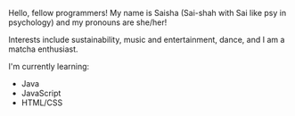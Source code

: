 Hello, fellow programmers! My name is Saisha (Sai-shah with Sai like psy in psychology) and my pronouns are she/her!

Interests include sustainability, music and entertainment, dance, and I am a matcha enthusiast. 

I'm currently learning:
- Java
- JavaScript
- HTML/CSS

<!---
sawasthi98/sawasthi98 is a ✨ special ✨ repository because its `README.md` (this file) appears on your GitHub profile.
You can click the Preview link to take a look at your changes.
--->
